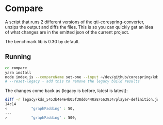 # Compare

A script that runs 2 different versions of the qti-corespring-converter,
unzips the output and diffs the files. This is so you can quickly get an idea of what
changes are in the emitted json of the current project.

The benchmark lib is 0.30 by default.

## Running

```bash
cd compare
yarn install
node index.js --compareName set-one --input ~/dev/github/corespring/kds-processor/target/KDS-SBAC.zip --sourceIdList ./sourceIdList.txt --vendor kds --kds-type SBAC
# --reset-legacy - add this to remove the legacy build results
```

The changes come back as (legacy is before, latest is latest):

```bash
diff -r legacy/kds_5453b4e4e4b05f38dd6440a8/663934/player-definition.json latest/kds_5453b4e4e4b05f38dd6440a8/663934/player-definition.json
14c14
<           "graphPadding" : 50,
---
>           "graphPadding" : 500,
```